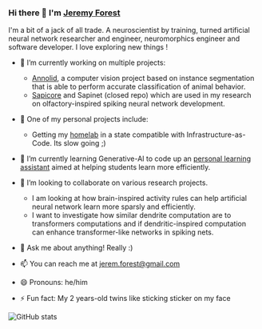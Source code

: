 ### Hi there 👋 I'm [Jeremy Forest](https://jeremyforest.com)
I'm a bit of a jack of all trade. A neuroscientist by training, turned artificial neural network researcher and engineer, neuromorphics engineer and software developer.
I love exploring new things ! 

- 🔭 I’m currently working on multiple projects:
  - [Annolid](https://github.com/jeremyforest/annolid), a computer vision project based on instance segmentation that is able to perform accurate classification of animal behavior.
  - [Sapicore](https://github.com/jeremyforest/sapicore) and Sapinet (closed repo) which are used in my research on olfactory-inspired spiking neural network development. 

- 🔭 One of my personal projects include:
  - Getting my [homelab](https://github.com/jeremyforest/homelab) in a state compatible with Infrastructure-as-Code. Its slow going ;)

- 🌱 I’m currently learning Generative-AI to code up an [personal learning assistant](https://github.com/jeremyforest/eduLLM) aimed at helping students learn more efficiently. 

- 👯 I’m looking to collaborate on various research projects. 
  - I am looking at how brain-inspired activity rules can help artificial neural network learn more sparsly and efficiently.
  - I want to investigate how similar dendrite computation are to transformers computations and if dendritic-inspired computation can enhance transformer-like networks in spiking nets.    

- 💬 Ask me about anything! Really :) 
- 📫 You can reach me at jerem.forest@gmail.com
- 😄 Pronouns: he/him
- ⚡ Fun fact: My 2 years-old twins like sticking sticker on my face


![GitHub stats](https://github-readme-stats.vercel.app/api?username=jeremyforest&show_icons=true&theme=dark)
